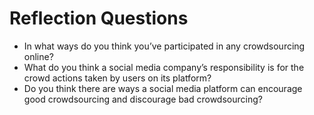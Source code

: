 # Reflection Questions
- In what ways do you think you’ve participated in any crowdsourcing online?
- What do you think a social media company’s responsibility is for the crowd actions taken by users on its platform?
- Do you think there are ways a social media platform can encourage good crowdsourcing and discourage bad crowdsourcing?
